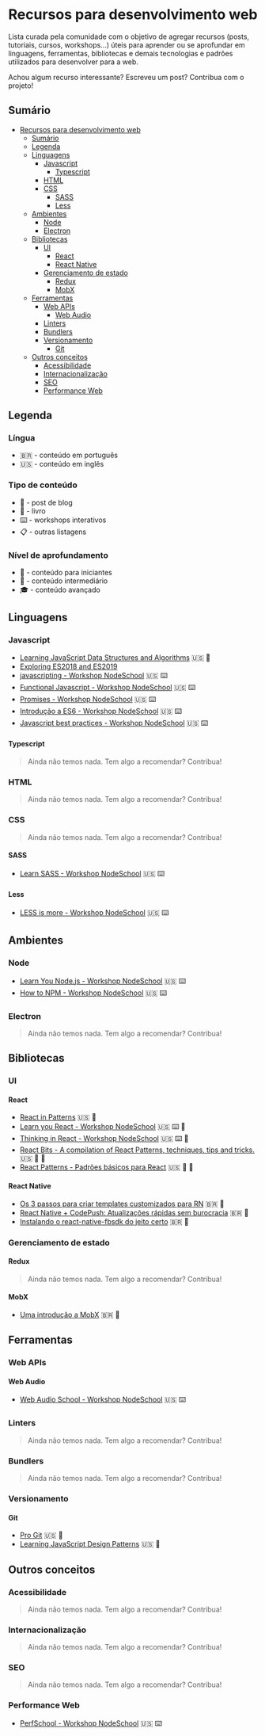 # Recursos para desenvolvimento web

Lista curada pela comunidade com o objetivo de agregar recursos (posts, tutoriais, cursos, workshops...) úteis para aprender ou se aprofundar em linguagens, ferramentas, bibliotecas e demais tecnologias e padrões utilizados para desenvolver para a web.

Achou algum recurso interessante? Escreveu um post? Contribua com o projeto!

## Sumário

- [Recursos para desenvolvimento web](#recursos-para-desenvolvimento-web)
    - [Sumário](#sum%C3%A1rio)
    - [Legenda](#legenda)
    - [Linguagens](#linguagens)
        - [Javascript](#javascript)
            - [Typescript](#typescript)
        - [HTML](#html)
        - [CSS](#css)
            - [SASS](#sass)
            - [Less](#less)
    - [Ambientes](#ambientes)
        - [Node](#node)
        - [Electron](#electron)
    - [Bibliotecas](#bibliotecas)
        - [UI](#ui)
            - [React](#react)
            - [React Native](#react-native)
        - [Gerenciamento de estado](#gerenciamento-de-estado)
            - [Redux](#redux)
            - [MobX](#mobx)
    - [Ferramentas](#ferramentas)
        - [Web APIs](#web-apis)
            - [Web Audio](#web-audio)
        - [Linters](#linters)
        - [Bundlers](#bundlers)
        - [Versionamento](#versionamento)
            - [Git](#git)
    - [Outros conceitos](#outros-conceitos)
        - [Acessibilidade](#acessibilidade)
        - [Internacionalização](#internacionaliza%C3%A7%C3%A3o)
        - [SEO](#seo)
        - [Performance Web](#performance-web)

## Legenda

### Língua

- :brazil: - conteúdo em português
- :us: - conteúdo em inglês

### Tipo de conteúdo

- :page_facing_up: - post de blog
- :book: - livro
- :keyboard: - workshops interativos
- :clipboard: - outras listagens

### Nível de aprofundamento

- :baby: - conteúdo para iniciantes
- :school_satchel: - conteúdo intermediário
- :mortar_board: - conteúdo avançado

## Linguagens

### Javascript
- [Learning JavaScript Data Structures and Algorithms](https://github.com/loiane/javascript-datastructures-algorithms) :us: :book:
- [Exploring ES2018 and ES2019](http://exploringjs.com/es2018-es2019/index.html)
- [javascripting - Workshop NodeSchool](https://www.github.com/sethvincent/javascripting) :us: :keyboard:
- [Functional Javascript - Workshop NodeSchool](https://github.com/timoxley/functional-javascript-workshop) :us: :keyboard:
- [Promises - Workshop NodeSchool](https://github.com/stevekane/promise-it-wont-hurt) :us: :keyboard:
- [Introdução a ES6 - Workshop NodeSchool](https://github.com/yosuke-furukawa/tower-of-babel) :us: :keyboard:
- [Javascript best practices - Workshop NodeSchool](https://github.com/excellalabs/js-best-practices-workshopper) :us: :keyboard:

#### Typescript
> Ainda não temos nada. Tem algo a recomendar? Contribua!

### HTML
> Ainda não temos nada. Tem algo a recomendar? Contribua!

### CSS
> Ainda não temos nada. Tem algo a recomendar? Contribua!

#### SASS
- [Learn SASS - Workshop NodeSchool](https://github.com/workshopper/learn-sass) :us: :keyboard:
#### Less
- [LESS is more - Workshop NodeSchool](https://github.com/gnerkus/less-is-more) :us: :keyboard:

## Ambientes

### Node
- [Learn You Node.js - Workshop NodeSchool](https://www.github.com/workshopper/learnyounode) :us: :keyboard:
- [How to NPM - Workshop NodeSchool](https://github.com/workshopper/how-to-npm) :us: :keyboard:

### Electron
> Ainda não temos nada. Tem algo a recomendar? Contribua!

## Bibliotecas

### UI

#### React
- [React in Patterns](https://legacy.gitbook.com/book/krasimir/react-in-patterns/details) :us: :book:
- [Learn you React - Workshop NodeSchool](https://github.com/tako-black/learnyoureact) :us: :keyboard: :baby:
- [Thinking in React - Workshop NodeSchool](https://github.com/asbjornenge/thinking-in-react) :us: :keyboard: :school_satchel:
- [React Bits - A compilation of React Patterns, techniques, tips and tricks.](https://vasanthk.gitbooks.io/react-bits/) :us: :book: :school_satchel:
- [React Patterns - Padrões básicos para React](https://reactpatterns.com/) :us: :page_facing_up: :baby:

#### React Native
- [Os 3 passos para criar templates customizados para RN](https://medium.com/reactbrasil/os-3-passos-para-criar-templates-customizados-para-react-native-44b7bdecb161) :brazil: :page_facing_up:
- [React Native + CodePush: Atualizações rápidas sem burocracia](https://medium.com/reactbrasil/react-native-codepush-atualiza%C3%A7%C3%B5es-r%C3%A1pidas-sem-burocracia-1a880490aabc) :brazil: :page_facing_up:
- [Instalando o react-native-fbsdk do jeito certo](https://medium.com/reactbrasil/instalando-o-react-native-fbsdk-do-jeito-certo-9f0fada5be4) :brazil: :page_facing_up:

### Gerenciamento de estado

#### Redux
> Ainda não temos nada. Tem algo a recomendar? Contribua!

#### MobX
- [Uma introdução a MobX](https://victormagalhaes.codes/post/mobx-tutorial/) :brazil: :page_facing_up:


## Ferramentas

### Web APIs

#### Web Audio
- [Web Audio School - Workshop NodeSchool](https://github.com/mmckegg/web-audio-school) :us: :keyboard:

### Linters
> Ainda não temos nada. Tem algo a recomendar? Contribua!

### Bundlers
> Ainda não temos nada. Tem algo a recomendar? Contribua!

### Versionamento

#### Git
- [Pro Git](https://git-scm.com/book/en/v2) :us: :book:
- [Learning JavaScript Design Patterns](https://addyosmani.com/resources/essentialjsdesignpatterns/book/) :us: :book:

## Outros conceitos

### Acessibilidade
> Ainda não temos nada. Tem algo a recomendar? Contribua!

### Internacionalização
> Ainda não temos nada. Tem algo a recomendar? Contribua!

### SEO
> Ainda não temos nada. Tem algo a recomendar? Contribua!

### Performance Web
- [PerfSchool - Workshop NodeSchool](https://github.com/bevacqua/perfschool) :us: :keyboard:
